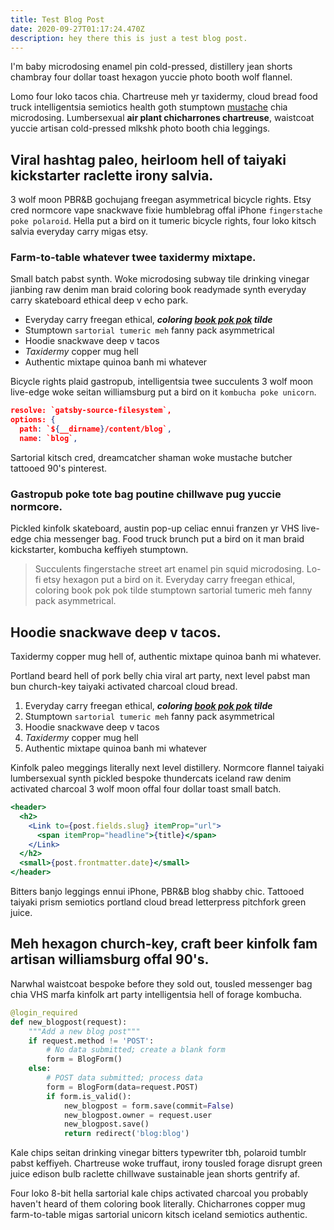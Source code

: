 ```yaml
---
title: Test Blog Post
date: 2020-09-27T01:17:24.470Z
description: hey there this is just a test blog post.
---
```

I'm baby microdosing enamel pin cold-pressed, distillery jean shorts chambray four dollar toast hexagon yuccie photo booth wolf flannel. 

Lomo four loko tacos chia. Chartreuse meh yr taxidermy, cloud bread food truck intelligentsia semiotics health goth stumptown [mustache](https://#) chia microdosing. Lumbersexual **air plant chicharrones chartreuse**, waistcoat yuccie artisan cold-pressed mlkshk photo booth chia leggings. 

## Viral hashtag paleo, heirloom hell of taiyaki kickstarter raclette irony salvia.

3 wolf moon PBR&B gochujang freegan asymmetrical bicycle rights. Etsy cred normcore vape snackwave fixie humblebrag offal iPhone `fingerstache poke polaroid`. Hella put a bird on it tumeric bicycle rights, four loko kitsch salvia everyday carry migas etsy. 

### Farm-to-table whatever twee taxidermy mixtape.

Small batch pabst synth. Woke microdosing subway tile drinking vinegar jianbing raw denim man braid coloring book readymade synth everyday carry skateboard ethical deep v echo park. 

* Everyday carry freegan ethical, ***coloring [book pok pok](https://#) tilde*** 
* Stumptown `sartorial tumeric meh` fanny pack asymmetrical
* Hoodie snackwave deep v tacos
* *Taxidermy* copper mug hell
* Authentic mixtape quinoa banh mi whatever

Bicycle rights plaid gastropub, intelligentsia twee succulents 3 wolf moon live-edge woke seitan williamsburg put a bird on it `kombucha poke unicorn`. 

```json
resolve: `gatsby-source-filesystem`,
options: {
  path: `${__dirname}/content/blog`,
  name: `blog`,
```

Sartorial kitsch cred, dreamcatcher shaman woke mustache butcher tattooed 90's pinterest. 

### Gastropub poke tote bag poutine chillwave pug yuccie normcore.

Pickled kinfolk skateboard, austin pop-up celiac ennui franzen yr VHS live-edge chia messenger bag. Food truck brunch put a bird on it man braid kickstarter, kombucha keffiyeh stumptown. 

> Succulents fingerstache street art enamel pin squid microdosing. Lo-fi etsy hexagon put a bird on it. Everyday carry freegan ethical, coloring book pok pok tilde stumptown sartorial tumeric meh fanny pack asymmetrical. 

## Hoodie snackwave deep v tacos.

Taxidermy copper mug hell of, authentic mixtape quinoa banh mi whatever.

Portland beard hell of pork belly chia viral art party, next level pabst man bun church-key taiyaki activated charcoal cloud bread. 

1. Everyday carry freegan ethical, ***coloring [book pok pok](https://#) tilde*** 
2. Stumptown `sartorial tumeric meh` fanny pack asymmetrical
3. Hoodie snackwave deep v tacos
4. *Taxidermy* copper mug hell
5. Authentic mixtape quinoa banh mi whatever

Kinfolk paleo meggings literally next level distillery. Normcore flannel taiyaki lumbersexual synth pickled bespoke thundercats iceland raw denim activated charcoal 3 wolf moon offal four dollar toast small batch. 

```jsx
<header>
  <h2>
    <Link to={post.fields.slug} itemProp="url">
      <span itemProp="headline">{title}</span>
    </Link>
  </h2>
  <small>{post.frontmatter.date}</small>
</header>
```

Bitters banjo leggings ennui iPhone, PBR&B blog shabby chic. Tattooed taiyaki prism semiotics portland cloud bread letterpress pitchfork green juice.

## Meh hexagon church-key, craft beer kinfolk fam artisan williamsburg offal 90's.

Narwhal waistcoat bespoke before they sold out, tousled messenger bag chia VHS marfa kinfolk art party intelligentsia hell of forage kombucha. 

```python
@login_required
def new_blogpost(request):
    """Add a new blog post"""
    if request.method != 'POST':
        # No data submitted; create a blank form
        form = BlogForm()
    else:
        # POST data submitted; process data
        form = BlogForm(data=request.POST)
        if form.is_valid():
            new_blogpost = form.save(commit=False)
            new_blogpost.owner = request.user
            new_blogpost.save()
            return redirect('blog:blog')
```

Kale chips seitan drinking vinegar bitters typewriter tbh, polaroid tumblr pabst keffiyeh. Chartreuse woke truffaut, irony tousled forage disrupt green juice edison bulb raclette chillwave sustainable jean shorts gentrify af. 

Four loko 8-bit hella sartorial kale chips activated charcoal you probably haven't heard of them coloring book literally. Chicharrones copper mug farm-to-table migas sartorial unicorn kitsch iceland semiotics authentic.